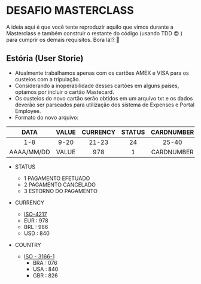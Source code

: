 # DESAFIO MASTERCLASS

A ideia aqui é que você tente reproduzir aquilo que vimos durante a Masterclass e também construir o restante do código (usando TDD :heart_eyes: ) para cumprir os demais requisitos.
Bora lá!? 🚀

## Estória (User Storie)

 - Atualmente trabalhamos apenas com os cartões AMEX e VISA para os custeios com a tripulação.
 - Considerando a inoperabilidade desses cartões em alguns países, optamos por incluir o cartão Mastecard.
 - Os custeios do novo cartão serão obtidos em um arquivo txt e os dados deverão ser parseados para utilização dos sistema de Expenses e Portal Employee.  
 - Formato do novo arquivo:

|DATA|VALUE|CURRENCY|STATUS|CARDNUMBER|COUNTRY|
|:----:|:-----:|:--------:|:------:|:----------:|:-------:|
|1-8|9-20|21-23|24|25-40|41-43|
|AAAA/MM/DD|VALUE|978|1|CARDNUMBER| 55-BRA

- STATUS
    - 1 PAGAMENTO EFETUADO
    - 2 PAGAMENTO CANCELADO
    - 3 ESTORNO DO PAGAMENTO

- CURRENCY 
    - [ISO-4217](https://pt.iban.com/currency-codes)
    - EUR : 978
    - BRL : 986
    - USD : 840 
 - COUNTRY
    - [ISO - 3166-1](https://www.iso.org/obp/ui/#search)
        - BRA : 076
        - USA : 840
        - GBR : 826


